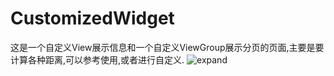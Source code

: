# CustomizedWidget
这是一个自定义View展示信息和一个自定义ViewGroup展示分页的页面,主要是要计算各种距离,可以参考使用,或者进行自定义.
![expand](https://github.com/qianyue0317/CustomizedWidget/blob/master/info2.gif) 
